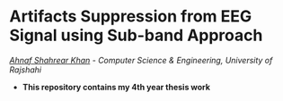 # Artifacts Suppression from EEG Signal using Sub-band Approach
*[Ahnaf Shahrear Khan](https://github.com/ahnafshahrear) - Computer Science & Engineering, University of Rajshahi*
- **This repository contains my 4th year thesis work**